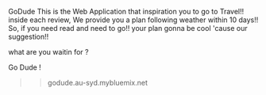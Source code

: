 GoDude
This is the Web Application that inspiration you to go to Travel!!
inside each review, We provide you a plan following weather within 10 days!!
So, if you need read and need to go!!
your plan gonna be cool 'cause our suggestion!!

what are you waitin for ?

Go Dude !

>> godude.au-syd.mybluemix.net
